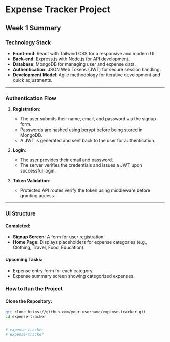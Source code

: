 # Expense Tracker Project

## Week 1 Summary

### Technology Stack
- **Front-end**: React with Tailwind CSS for a responsive and modern UI.
- **Back-end**: Express.js with Node.js for API development.
- **Database**: MongoDB for managing user and expense data.
- **Authentication**: JSON Web Tokens (JWT) for secure session handling.
- **Development Model**: Agile methodology for iterative development and quick adjustments.

---

### Authentication Flow

1. **Registration**:
   - The user submits their name, email, and password via the signup form.
   - Passwords are hashed using bcrypt before being stored in MongoDB.
   - A JWT is generated and sent back to the user for authentication.

2. **Login**:
   - The user provides their email and password.
   - The server verifies the credentials and issues a JWT upon successful login.

3. **Token Validation**:
   - Protected API routes verify the token using middleware before granting access.

---

### UI Structure

#### Completed:
- **Signup Screen**: A form for user registration.
- **Home Page**: Displays placeholders for expense categories (e.g., Clothing, Travel, Food, Education).

#### Upcoming Tasks:
- Expense entry form for each category.
- Expense summary screen showing categorized expenses.


### How to Run the Project

#### Clone the Repository:
```bash
git clone https://github.com/your-username/expense-tracker.git
cd expense-tracker


# expense-tracker
# expense-tracker
